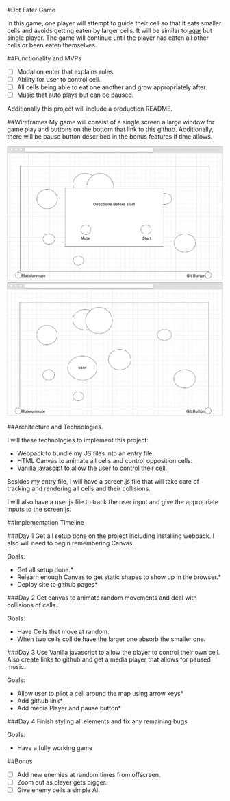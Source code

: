 #Dot Eater Game

In this game, one player will attempt to guide their cell so that it eats
smaller cells and avoids getting eaten by larger cells.  It will be similar
to [agar](agar.io) but single player.  The game will continue until the player
has eaten all other cells or been eaten themselves.

##Functionality and MVPs
- [ ] Modal on enter that explains rules.
- [ ] Ability for user to control cell.
- [ ] All cells being able to eat one another and grow appropriately after.
- [ ] Music that auto plays but can be paused.

Additionally this project will include a production README.

##Wireframes
My game will consist of a single screen a large window for game play and
buttons on the bottom that link to this github.  Additionally, there will be
pause button described in the bonus features if time allows.

![before play](./wireframes/before_play.png)
![in play](./wireframes/in_play.png)


##Architecture and Technologies.

I will these technologies to implement this project:
* Webpack to bundle my JS files into an entry file.
* HTML Canvas to animate all cells and control opposition cells.
* Vanilla javascipt to allow the user to control their cell.

Besides my entry file, I will have a screen.js file that will take care of
tracking and rendering all cells and their collisions.

I will also have a user.js file to track the user input and give the
appropriate inputs to the screen.js.

##Implementation Timeline

###Day 1
Get all setup done on the project including installing webpack.
I also will need to begin remembering Canvas.

Goals:
* Get all setup done.*
* Relearn enough Canvas to get static shapes to show up in the browser.*
* Deploy site to github pages*

###Day 2
Get canvas to animate random movements and deal with collisions of cells.

Goals:
* Have Cells that move at random.
* When two cells collide have the larger one absorb the smaller one.

###Day 3
Use Vanilla javascript to allow the player to control their own cell.
Also create links to github and get a media player that allows for paused
music.

Goals:
* Allow user to pilot a cell around the map using arrow keys*
* Add github link*
* Add media Player and pause button*

###Day 4
Finish styling all elements and fix any remaining bugs

Goals:
* Have a fully working game

##Bonus
- [ ] Add new enemies at random times from offscreen.
- [ ] Zoom out as player gets bigger.
- [ ] Give enemy cells a simple AI.
